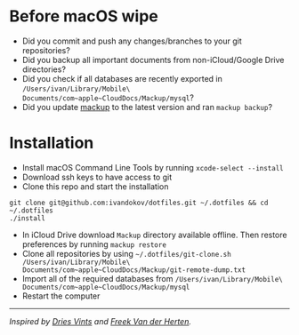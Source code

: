 # Before macOS wipe
- Did you commit and push any changes/branches to your git repositories?
- Did you backup all important documents from non-iCloud/Google Drive directories?
- Did you check if all databases are recently exported in `/Users/ivan/Library/Mobile\ Documents/com~apple~CloudDocs/Mackup/mysql`?
- Did you update [mackup](https://github.com/lra/mackup) to the latest version and ran `mackup backup`?

# Installation
- Install macOS Command Line Tools by running `xcode-select --install`
- Download ssh keys to have access to git
- Clone this repo and start the installation
```
git clone git@github.com:ivandokov/dotfiles.git ~/.dotfiles && cd ~/.dotfiles
./install
```
- In iCloud Drive download `Mackup` directory available offline. Then restore preferences by running `mackup restore`
- Clone all repositories by using `~/.dotfiles/git-clone.sh /Users/ivan/Library/Mobile\ Documents/com~apple~CloudDocs/Mackup/git-remote-dump.txt`
- Import all of the required databases from `/Users/ivan/Library/Mobile\ Documents/com~apple~CloudDocs/Mackup/mysql`
- Restart the computer

---

*Inspired by [Dries Vints](https://github.com/driesvints/dotfiles) and [Freek Van der Herten](https://github.com/freekmurze/dotfiles).*
